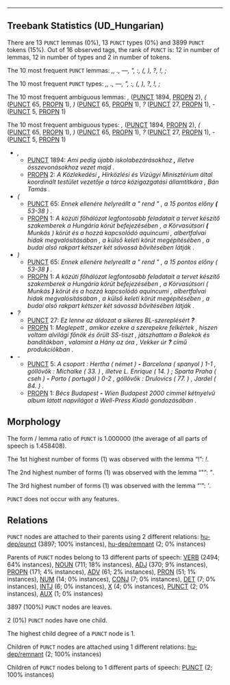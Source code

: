 

--------------------------------------------------------------------------------

## Treebank Statistics (UD_Hungarian)

There are 13 `PUNCT` lemmas (0%), 13 `PUNCT` types (0%) and 3899 `PUNCT` tokens (15%).
Out of 16 observed tags, the rank of `PUNCT` is: 12 in number of lemmas, 12 in number of types and 2 in number of tokens.

The 10 most frequent `PUNCT` lemmas: <em>,, ., —, ", :, (, ), ?, !, ;</em>

The 10 most frequent `PUNCT` types:  <em>,, ., —, ", :, (, ), ?, !, ;</em>

The 10 most frequent ambiguous lemmas: <em>,</em> ([PUNCT]() 1894, [PROPN]() 2), <em>(</em> ([PUNCT]() 65, [PROPN]() 1), <em>)</em> ([PUNCT]() 65, [PROPN]() 1), <em>?</em> ([PUNCT]() 27, [PROPN]() 1), <em>-</em> ([PUNCT]() 5, [PROPN]() 1)

The 10 most frequent ambiguous types:  <em>,</em> ([PUNCT]() 1894, [PROPN]() 2), <em>(</em> ([PUNCT]() 65, [PROPN]() 1), <em>)</em> ([PUNCT]() 65, [PROPN]() 1), <em>?</em> ([PUNCT]() 27, [PROPN]() 1), <em>-</em> ([PUNCT]() 5, [PROPN]() 1)


* <em>,</em>
  * [PUNCT]() 1894: <em>Ami pedig újabb iskolabezárásokhoz <b>,</b> illetve összevonásokhoz vezet majd .</em>
  * [PROPN]() 2: <em>A Közlekedési <b>,</b> Hírközlési és Vízügyi Minisztérium által koordinált testület vezetője a tárca közigazgatási államtitkára , Bán Tamás .</em>
* <em>(</em>
  * [PUNCT]() 65: <em>Ennek ellenére helyreállt a " rend " , a 15 pontos előny <b>(</b> 53-38 ) .</em>
  * [PROPN]() 1: <em>A közúti főhálózat legfontosabb feladatait a tervet készítő szakemberek a Hungária körút befejezésében , a Körvasútsori <b>(</b> Munkás ) körút és a hozzá kapcsolódó aquincumi , albertfalvai hidak megvalósításában , a külső keleti körút megépítésében , a budai alsó rakpart kétszer két sávossá bővítésében látják .</em>
* <em>)</em>
  * [PUNCT]() 65: <em>Ennek ellenére helyreállt a " rend " , a 15 pontos előny ( 53-38 <b>)</b> .</em>
  * [PROPN]() 1: <em>A közúti főhálózat legfontosabb feladatait a tervet készítő szakemberek a Hungária körút befejezésében , a Körvasútsori ( Munkás <b>)</b> körút és a hozzá kapcsolódó aquincumi , albertfalvai hidak megvalósításában , a külső keleti körút megépítésében , a budai alsó rakpart kétszer két sávossá bővítésében látják .</em>
* <em>?</em>
  * [PUNCT]() 27: <em>Ez lenne az áldozat a sikeres BL-szereplésért <b>?</b></em>
  * [PROPN]() 1: <em>Meglepett , amikor ezekre a szerepekre felkértek , hiszen voltam alvilági főnök és őrült SS-tiszt , játszhattam a Balekok és banditákban , valamint a Hány az óra , Vekker úr <b>?</b> című produkciókban .</em>
* <em>-</em>
  * [PUNCT]() 5: <em>A csoport : Hertha ( német ) <b>-</b> Barcelona ( spanyol ) 1-1 , góllövők : Michalke ( 33. ) , illetve L. Enrique ( 14. ) ; Sparta Praha ( cseh ) <b>-</b> Porto ( portugál ) 0-2 , góllövők : Drulovics ( 77. ) , Jardel ( 84. ) .</em>
  * [PROPN]() 1: <em>Bécs Budapest <b>-</b> Wien Budapest 2000 címmel kétnyelvű album látott napvilágot a Well-Press Kiadó gondozásában .</em>

## Morphology

The form / lemma ratio of `PUNCT` is 1.000000 (the average of all parts of speech is 1.458408).

The 1st highest number of forms (1) was observed with the lemma “!”: <em>!</em>.

The 2nd highest number of forms (1) was observed with the lemma “"”: <em>"</em>.

The 3rd highest number of forms (1) was observed with the lemma “'”: <em>'</em>.

`PUNCT` does not occur with any features.


## Relations

`PUNCT` nodes are attached to their parents using 2 different relations: [hu-dep/punct]() (3897; 100% instances), [hu-dep/remnant]() (2; 0% instances)

Parents of `PUNCT` nodes belong to 13 different parts of speech: [VERB]() (2494; 64% instances), [NOUN]() (711; 18% instances), [ADJ]() (370; 9% instances), [PROPN]() (171; 4% instances), [ADV]() (61; 2% instances), [PRON]() (51; 1% instances), [NUM]() (14; 0% instances), [CONJ]() (7; 0% instances), [DET]() (7; 0% instances), [INTJ]() (6; 0% instances), [X]() (4; 0% instances), [PUNCT]() (2; 0% instances), [AUX]() (1; 0% instances)

3897 (100%) `PUNCT` nodes are leaves.

2 (0%) `PUNCT` nodes have one child.

The highest child degree of a `PUNCT` node is 1.

Children of `PUNCT` nodes are attached using 1 different relations: [hu-dep/remnant]() (2; 100% instances)

Children of `PUNCT` nodes belong to 1 different parts of speech: [PUNCT]() (2; 100% instances)

